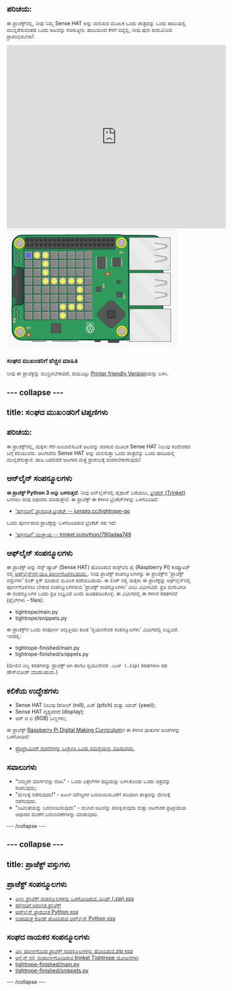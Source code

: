 ## ಪರಿಚಯ:

ಈ ಪ್ರಾಜೆಕ್ಟ್‌ನಲ್ಲಿ, ನೀವು ನಿಮ್ಮ Sense HAT ಅನ್ನು ವಾಲಿಸುವ ಮೂಲಕ ಒಂದು ಪಾತ್ರವನ್ನು ಒಂದು ಹಾದಿಯಲ್ಲಿ ಮುನ್ನಡೆಸುವಂತಹ ಒಂದು ಆಟವನ್ನು ರಚಿಸುತ್ತೀರಿ. ಹಾದಿಯಿಂದ ಕೆಳಗೆ ಬಿದ್ದಲ್ಲಿ, ನೀವು ಪುನಃ ಶುರುವಿನಿಂದ ಪ್ರಾರಂಭಿಸಬೇಕು!

<div class="trinket">
  <iframe src="https://trinket.io/embed/python/790adaa749?outputOnly=true&start=result" width="600" height="500" frameborder="0" marginwidth="0" marginheight="0" allowfullscreen mark="crwd-mark">
</iframe> <img src="images/tightrope-final.png" />
</div>

### ಸಂಘದ ಮುಖಂಡರಿಗೆ ಹೆಚ್ಚಿನ ಮಾಹಿತಿ

ನೀವು ಈ ಪ್ರಾಜೆಕ್ಟನ್ನು ಮುದ್ರಿಸಬೇಕಾದರೆ, ದಯವಿಟ್ಟು [Printer friendly Version](https://projects.raspberrypi.org/en/projects/tightrope/print)ಯನ್ನು ಬಳಸಿ.

## \--- collapse \---

## title: ಸ೦ಘದ ಮುಖ೦ಡರಿಗೆ ಟಿಪ್ಪಣಿಗಳು

## ಪರಿಚಯ:

ಈ ಪ್ರಾಜೆಕ್ಟ್‌ನಲ್ಲಿ, ಮಕ್ಕಳು ಗೆರೆ-ಹಿಂಬಾಲಿಸುವಿಕೆ ಆಟವನ್ನು ರಚಿಸುವ ಮೂಲಕ Sense HAT ನಿಲುವು ಸಂವೇದಕದ ಬಗ್ಗೆ ಕಲಿಯುವರು. ಆಟಗಾರನು Sense HAT ಅನ್ನು ವಾಲಿಸುತ್ತಾ ಒಂದು ಪಾತ್ರವನ್ನು ಒಂದು ಹಾದಿಯಲ್ಲಿ ಮುನ್ನಡೆಸುತ್ತಾನೆ. ಹಾದಿ ಬದಲಿದರೆ ಆಟಗಾರ ಮತ್ತೆ ಪ್ರಾರಂಭಕ್ಕೆ ಮರಳಬೇಕಾಗುವುದು!

## ಆನ್‌ಲೈನ್ ಸಂಪನ್ಮೂಲಗಳು

**ಈ ಪ್ರಾಜೆಕ್ಟ್ Python 3 ಅನ್ನು ಬಳಸುತ್ತದೆ.** ನೀವು ಆನ್‌ಲೈನ್‌ನಲ್ಲಿ ಪೈಥಾನ್ ಬರೆಯಲು, [ ಟ್ರಿಂಕೆಟ್ (Trinket)](https://trinket.io/) ಬಳಸಲು ನಾವು ಶಿಫಾರಸು ಮಾಡುತ್ತೇವೆ. ಈ ಪ್ರಾಜೆಕ್ಟ್ ಈ ಕೆಳಗಿನ ಟ್ರಿಂಕೆಟ್‌ಗಳನ್ನು ಒಳಗೊಂಡಿದೆ:

* ['ಹಗ್ಗನಡಿಗೆ' ಪ್ರಾರಂಭಿಕ ಟ್ರಿಂಕೆಟ್ -- jumpto.cc/tightrope-go](http://jumpto.cc/tightrope-go)

ಒಂದು ಪೂರ್ಣವಾದ ಪ್ರಾಜೆಕ್ಟನ್ನು ಒಳಗೊಂಡಿರುವ ಟ್ರಿಂಕೆಟ್ ಸಹ ಇದೆ:

* ['ಹಗ್ಗನಡಿಗೆ' ಮುಕ್ತಾಯ -- trinket.io/python/790adaa749](https://trinket.io/python/790adaa749)

## ಆಫ್‌ಲೈನ್ ಸಂಪನ್ಮೂಲಗಳು

ಈ ಪ್ರಾಜೆಕ್ಟ್ ಅನ್ನು ಸೆನ್ಸ್ ಹ್ಯಾಟ್ (Sense HAT) ಹೊಂದಿರುವ ರಾಸ್ಪ್‌ಬೆರಿ ಪೈ (Raspberry Pi) ಕಂಪ್ಯೂಟರ್ ನಲ್ಲಿ [ಆಫ್‌ಲೈನ್‌ನಲ್ಲಿಯೂ ಪೂರ್ಣಗೊಳಿಸಬಹುದು.](https://www.codeclubprojects.org/en-GB/resources/physical-sense-hat/). ನೀವು ಪ್ರಾಜೆಕ್ಟ್ ಸಂಪನ್ಮೂಲಗಳನ್ನು ಈ ಪ್ರಾಜೆಕ್ಟ್‌ನ 'ಪ್ರಾಜೆಕ್ಟ್‌ ವಸ್ತುಗಳು' ಲಿಂಕ್ ಕ್ಲಿಕ್ ಮಾಡುವ ಮೂಲಕ ಪಡೆಯಬಹುದು. ಈ ಲಿಂಕ್ ನಲ್ಲಿ ಮಕ್ಕಳು ಈ ಪ್ರಾಜೆಕ್ಟನ್ನು ಆಫ್‌ಲೈನ್‌ನಲ್ಲಿ ಪೂರ್ಣಗೊಳಿಸಲು ಬೇಕಾದ ಸಂಪನ್ಮೂಲಗಳಿರುವ 'ಪ್ರಾಜೆಕ್ಟ್ ಸಂಪನ್ಮೂಲಗಳು' ಎಂಬ ವಿಭಾಗವಿದೆ. ಪ್ರತಿ ಮಗುವಿಗೂ ಈ ಸಂಪನ್ಮೂಲಗಳ ಒಂದು ಪ್ರತಿ ಲಭ್ಯವಿದೆ ಎಂದು ಖಚಿತಪಡಿಸಿಕೊಳ್ಳಿ. ಈ ವಿಭಾಗದಲ್ಲಿ ಈ ಕೆಳಗಿನ ಕಡತಗಳಿವೆ (ಫೈಲ್‌ಗಳು - files):

* tightrope/main.py
* tightrope/snippets.py

ಈ ಪ್ರಾಜೆಕ್ಟ್‌ನ ಒಂದು ಸಂಪೂರ್ಣ ಆವೃತ್ತಿಯು ಕೂಡ 'ಸ್ವಯಂಸೇವಕ ಸಂಪನ್ಮೂಲಗಳು' ವಿಭಾಗದಲ್ಲಿ ಲಭ್ಯವಿದೆ. ಇದರಲ್ಲಿ:

* tightrope-finished/main.py
* tightrope-finished/snippets.py

(ಮೇಲಿನ ಎಲ್ಲ ಕಡತಗಳನ್ನು ಪ್ರಾಜೆಕ್ಟ್ ಆಗಿ ಹಾಗೂ ಸ್ವಯಂಸೇವಕ `.ಝಿಪ್ (.zip)` ಕಡತಗಳಾಗಿ ಸಹ ಡೌನ್‌ಲೋಡ್ ಮಾಡಬಹುದು.)

## ಕಲಿಕೆಯ ಉದ್ದೇಶಗಳು

* Sense HAT ನಿಲುವು (ರೋಲ್ (roll), ಪಿಚ್ (pitch) ಮತ್ತು ಯಾವ್ (yaw));
* Sense HAT ದೃಶ್ಯಪರದೆ (display);
* ಆರ್ ಜಿ ಬಿ (RGB) ಬಣ್ಣಗಳು;

ಈ ಪ್ರಾಜೆಕ್ಟ್ [Raspberry Pi Digital Making Curriculum](http://rpf.io/curriculum)ನ ಈ ಕೆಳಗಿನ ಧಾತುಗಳ ಅಂಶಗಳನ್ನು ಒಳಗೊಂಡಿದೆ:

* [ಪ್ರೋಗ್ರಾಮಿಂಗ್ ರಚನೆಗಳನ್ನು ಒಟ್ಟಾಗಿಸಿ ಒಂದು ಸಮಸ್ಯೆಯನ್ನು ಬಿಡಿಸುವುದು.](https://www.raspberrypi.org/curriculum/programming/builder)

## ಸವಾಲುಗಳು

* "ನಿಮ್ಮದೇ ಮಾರ್ಗವನ್ನು ರಚಿಸಿ" - ಒಂದು ಪಿಕ್ಸೆಲ್‌ಗಳ ಪಟ್ಟಿಯನ್ನು ಬಳಸಿಕೊಂಡು ಒಂದು ಚಿತ್ರವನ್ನು ರಚಿಸುವುದು;
* "ಮೇಲಕ್ಕೆ ನಡೆಸುವುದು!" - `ರೋಲ್` ಮೌಲ್ಯಗಳ ಬದಲಾಯಿಸುವಿಕೆಗೆ ಸರಿಯಾಗಿ ಪಾತ್ರವನ್ನು ಮೇಲಕ್ಕೆ ನಡೆಸುವುದು.
* "ಜಟಿಲತೆಯನ್ನು ಬದಲಾಯಿಸುವುದು" - ಮುಗಿದ ಆಟವನ್ನು ಪರೀಕ್ಷಿಸುವುದು ಮತ್ತು ಆಟಗಾರರ ಪ್ರತಿಕ್ರಿಯೆಯ ಆಧಾರದ ಮೇರೆಗೆ ಬದಲಾವಣೆಗಳನ್ನು ಮಾಡುವುದು.

\--- /collapse \---

## \--- collapse \---

## title: ಪ್ರಾಜೆಕ್ಟ್‌ ವಸ್ತುಗಳು

## ಪ್ರಾಜೆಕ್ಟ್ ಸಂಪನ್ಮೂಲಗಳು

* [ಎಲ್ಲಾ ಪ್ರಾಜೆಕ್ಟ್ ಸಂಪನ್ಮೂಲಗಳನ್ನು ಒಳಗೊಂಡಿರುವ .ಝಿಪ್ (.zip) ಕಡತ](resources/tightrope-project-resources.zip)
* [ಹಗ್ಗನಡಿಗೆ ಆರಂಭಿಕ ಪ್ರಾಜೆಕ್ಟ್](http://jumpto.cc/tightrope-go)
* [ಆಫ್‌ಲೈನ್ ಪ್ರಾರಂಭಿಕ Python ಕಡತ](resources/tightrope-main.py)
* [ಉಪಯುಕ್ತ ಕೋಡ್ ಹೊಂದಿರುವ ಆಫ್‌ಲೈನ್ Python ಕಡತ](resources/tightrope-snippets.py)

## ಸಂಘದ ನಾಯಕರ ಸಂಪನ್ಮೂಲಗಳು

* [ಎಲ್ಲ ಪೂರ್ಣಗೊಂಡ ಪ್ರಾಜೆಕ್ಟ್ ಸಂಪನ್ಮೂಲಗಳನ್ನು ಹೊಂದಿರುವ.zip ಕಡತ](resources/tightrope-volunteer-resources.zip)
* [ಆನ್ಲೈನ್ ನಲ್ಲಿ ಸಂಪೂರ್ಣಗೊಂಡಿರುವ trinket Tightrope ಯೋಜನೆಗಳು](https://trinket.io/python/790adaa749)
* [tightrope-finished/main.py](resources/tightrope-finished-main.py)
* [tightrope-finished/snippets.py](resources/tightrope-finished-snippets.py)

\--- /collapse \---